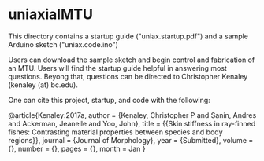 # uniaxialMTU

This directory contains a startup guide ("uniax.startup.pdf") and a sample Arduino sketch ("uniax.code.ino")

Users can download the sample sketch and begin control and fabrication of an MTU. Users will find the startup guide helpful in answering most questions. Beyong that, questions can be directed to Christopher Kenaley (kenaley (at) bc.edu).

One can cite this project, startup, and code with the following:

@article{Kenaley:2017a,
author = {Kenaley, Christopher P and Sanin, Andres and Ackerman, Jeanelle and Yoo, John},
title = {{Skin stiffness in ray-finned fishes: Contrasting material properties between species and body regions}},
journal = {Journal of Morphology},
year = {Submitted},
volume = {},
number = {},
pages = {},
month = Jan
}
